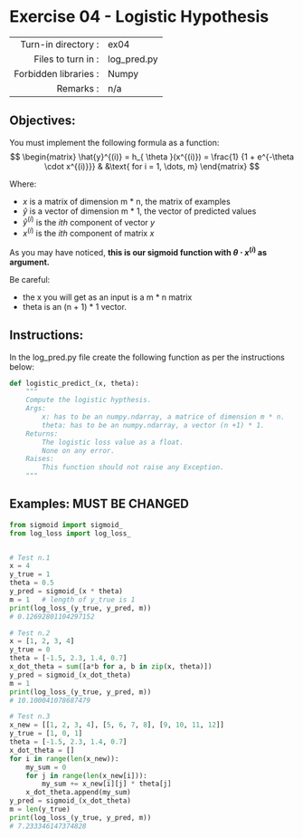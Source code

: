 # Exercise 04 - Logistic Hypothesis

|                         |                         |
| -----------------------:| ----------------------- |
|   Turn-in directory :   |  ex04                   |
|   Files to turn in :    |  log_pred.py            |
|   Forbidden libraries : |  Numpy                  |
|   Remarks :             |  n/a                    |

## Objectives:
You must implement the following formula as a function:  
$$
\begin{matrix}
\hat{y}^{(i)} = h_{ \theta }(x^{(i)}) = \frac{1} {1 + e^{-\theta \cdot x^{(i)}}} & &\text{ for i = 1, \dots, m}    
\end{matrix}
$$

Where:
- $x$ is a matrix of dimension m * n, the matrix of examples
- $\hat{y}$ is a vector of dimension m * 1, the vector of predicted values
- $\hat{y}^{(i)}$ is the *ith* component of vector $y$
- $x^{(i)}$ is the *ith* component of matrix $x$ 

As you may have noticed, **this is our sigmoid function with $\theta \cdot x^{(i)}$ as argument.**

Be careful: 
- the x you will get as an input is a m * n matrix
- theta is an (n + 1) * 1 vector. 

## Instructions:
In the log_pred.py file create the following function as per the instructions below: 
```python
def logistic_predict_(x, theta):
    """
    Compute the logistic hypthesis.
    Args:
        x: has to be an numpy.ndarray, a matrice of dimension m * n.
        theta: has to be an numpy.ndarray, a vector (n +1) * 1.
    Returns:
        The logistic loss value as a float.
        None on any error.
    Raises:
        This function should not raise any Exception.
    """
```

## Examples: MUST BE CHANGED
```python
from sigmoid import sigmoid_
from log_loss import log_loss_


# Test n.1
x = 4
y_true = 1
theta = 0.5
y_pred = sigmoid_(x * theta)
m = 1   # length of y_true is 1
print(log_loss_(y_true, y_pred, m))
# 0.12692801104297152

# Test n.2
x = [1, 2, 3, 4]
y_true = 0
theta = [-1.5, 2.3, 1.4, 0.7]
x_dot_theta = sum([a*b for a, b in zip(x, theta)])
y_pred = sigmoid_(x_dot_theta)
m = 1
print(log_loss_(y_true, y_pred, m))
# 10.100041078687479

# Test n.3
x_new = [[1, 2, 3, 4], [5, 6, 7, 8], [9, 10, 11, 12]]
y_true = [1, 0, 1]
theta = [-1.5, 2.3, 1.4, 0.7]
x_dot_theta = []
for i in range(len(x_new)):
    my_sum = 0
    for j in range(len(x_new[i])):
        my_sum += x_new[i][j] * theta[j]
    x_dot_theta.append(my_sum)
y_pred = sigmoid_(x_dot_theta)
m = len(y_true)
print(log_loss_(y_true, y_pred, m))
# 7.233346147374828
```
